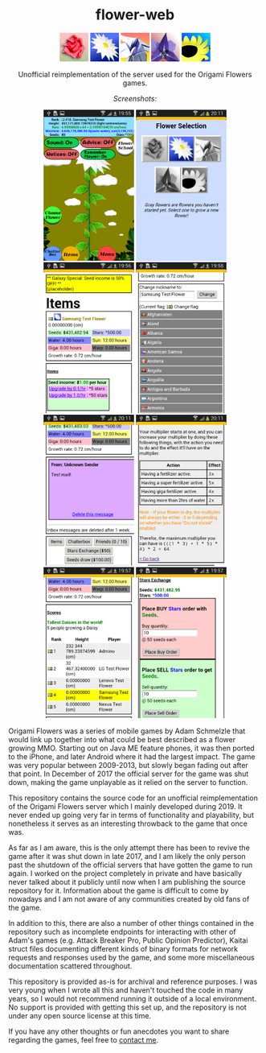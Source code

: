 <h1 align="center">flower-web</h1>

<p align="center"><img src="img/RoseIcon.png"> <img src="img/DaisyIcon.png"> <img src="img/IrisIcon.png"> <img src="img/OrchidIcon.png"> <img src="img/SunflowerIcon.png"></p>

<p align="center">Unofficial reimplementation of the server used for the Origami Flowers games.</p>

<p align="center"><em>Screenshots:</em></p>

<p align="center">
<a href="misc/screenshots/Flower_MainMenu.png"><img src="misc/screenshots/Flower_MainMenu.png" height="300"></a>
<a href="misc/screenshots/Flower_Choose.png"><img src="misc/screenshots/Flower_Choose.png" height="300"></a>
<a href="misc/screenshots/Flower_Itemspage.png"><img src="misc/screenshots/Flower_Itemspage.png" height="300"></a>
<a href="misc/screenshots/Flower_Change_Nickname.png"><img src="misc/screenshots/Flower_Change_Nickname.png" height="300"></a>
<a href="misc/screenshots/Flower_Inbox.png"><img src="misc/screenshots/Flower_Inbox.png" height="300"></a>
<a href="misc/screenshots/Flower_School.png"><img src="misc/screenshots/Flower_School.png" height="300"></a>
<a href="misc/screenshots/Flower_Scores.png"><img src="misc/screenshots/Flower_Scores.png" height="300"></a>
<a href="misc/screenshots/Flower_StarsExchange.png"><img src="misc/screenshots/Flower_StarsExchange.png" height="300"></a>
</p>

Origami Flowers was a series of mobile games by Adam Schmelzle that would link up together into what could be best described as a flower growing MMO. Starting out on Java ME feature phones, it was then ported to the iPhone, and later Android where it had the largest impact. The game was very popular between 2009-2013, but slowly began fading out after that point. In December of 2017 the official server for the game was shut down, making the game unplayable as it relied on the server to function.

This repository contains the source code for an unofficial reimplementation of the Origami Flowers server which I mainly developed during 2019. It never ended up going very far in terms of functionality and playability, but nonetheless it serves as an interesting throwback to the game that once was.

As far as I am aware, this is the only attempt there has been to revive the game after it was shut down in late 2017, and I am likely the only person past the shutdown of the official servers that have gotten the game to run again. I worked on the project completely in private and have basically never talked about it publicly until now when I am publishing the source repository for it. Information about the game is difficult to come by nowadays and I am not aware of any communities created by old fans of the game.

In addition to this, there are also a number of other things contained in the repository such as incomplete endpoints for interacting with other of Adam's games (e.g. Attack Breaker Pro, Public Opinion Predictor), Kaitai struct files documenting different kinds of binary formats for network requests and responses used by the game, and some more miscellaneous documentation scattered throughout.

This repository is provided as-is for archival and reference purposes. I was very young when I wrote all this and haven't touched the code in many years, so I would not recommend running it outside of a local environment. No support is provided with getting this set up, and the repository is not under any open source license at this time.

If you have any other thoughts or fun anecdotes you want to share regarding the games, feel free to [contact me](https://voxelmanip.se/contact/).
